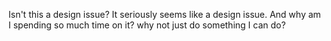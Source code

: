 Isn't this a design issue? It seriously seems like a design issue. And why am I spending so much time on it? why not just do something I can do? 